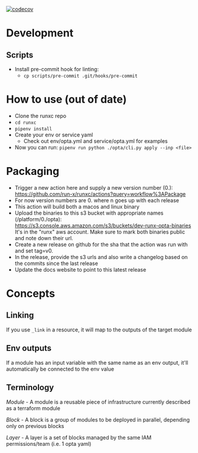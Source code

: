 [![codecov](https://codecov.io/gh/run-x/runxc/branch/main/graph/badge.svg?token=OA3PXV0HYX)](https://codecov.io/gh/run-x/runxc)

Development
==========
Scripts
----------
- Install pre-commit hook for linting:
  - `cp scripts/pre-commit .git/hooks/pre-commit`

How to use (out of date)
==========
- Clone the runxc repo
- `cd runxc`
- `pipenv install`
- Create your env or service yaml
    - Check out env/opta.yml and service/opta.yml for examples
- Now you can run: `pipenv run python ./opta/cli.py apply --inp <file>`

Packaging
=========
- Trigger a new action here and supply a new version number (0.<n>): https://github.com/run-x/runxc/actions?query=workflow%3APackage
- For now version numbers are 0.<n> where n goes up with each release
- This action will build both a macos and linux binary
- Upload the binaries to this s3 bucket with appropriate names (/platform/0.<n>/opta): https://s3.console.aws.amazon.com/s3/buckets/dev-runx-opta-binaries It's in the "runx" aws account. Make sure to mark both binaries public and note down their url.
- Create a new release on github for the sha that the action was run with and set tag=v0.<n>
- In the release, provide the s3 urls and also write a changelog based on the commits since the last release
- Update the docs website to point to this latest release

Concepts
========

Linking
-------
If you use `_link` in a resource, it will map to the outputs of the target
module

Env outputs
-----------
If a module has an input variable with the same name as an env output, it'll
  automatically be connected to the env value

Terminology
-----------
*Module* - A module is a reusable piece of infrastructure currently described as a terraform module

*Block* - A block is a group of modules to be deployed in parallel, depending only on previous blocks

*Layer* - A layer is a set of blocks managed by the same IAM permissions/team (i.e. 1 opta yaml)
